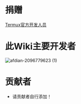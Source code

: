 # 捐赠

[Termux官方开发人员](https://github.com/termux/termux-packages/wiki/Donate)

# 此Wiki主要开发者


![afdian-2096779623 (1)](https://user-images.githubusercontent.com/57583560/174523221-60697063-0e31-46b2-a2ad-1fb268bd8270.jpg)


# 贡献者


* 请贡献者自行添加！
